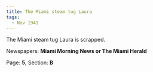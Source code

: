 ```yaml
---  
title: The Miami steam tug Laura  
tags:  
  - Nov 1941  
---  
```

  
The Miami steam tug Laura is scrapped.  
  
Newspapers: **Miami Morning News or The Miami Herald**  
  
Page: **5**, Section: **B** 
